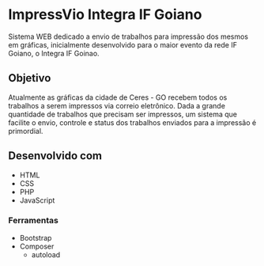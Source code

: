 # ImpressVio Integra IF Goiano

Sistema WEB dedicado a envio de trabalhos para impressão dos mesmos em gráficas, inicialmente desenvolvido para o maior evento da rede IF Goiano, o Integra IF Goinao.

## Objetivo

Atualmente as gráficas da cidade de Ceres - GO recebem todos os trabalhos a serem impressos via correio eletrônico. Dada a grande quantidade de trabalhos que precisam ser impressos, um sistema que facilite o envio, controle e status dos trabalhos enviados para a impressão é primordial. 

## Desenvolvido com

* HTML
* CSS
* PHP
* JavaScript

### Ferramentas

* Bootstrap
* Composer
    * autoload
